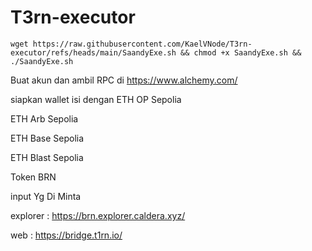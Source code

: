 # T3rn-executor
```
wget https://raw.githubusercontent.com/KaelVNode/T3rn-executor/refs/heads/main/SaandyExe.sh && chmod +x SaandyExe.sh && ./SaandyExe.sh

```
Buat akun dan ambil RPC di https://www.alchemy.com/

siapkan wallet isi dengan 
ETH OP Sepolia

ETH Arb Sepolia

ETH Base Sepolia

ETH Blast Sepolia

Token BRN

input Yg Di Minta 

explorer : https://brn.explorer.caldera.xyz/

web      : https://bridge.t1rn.io/

